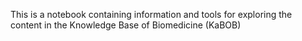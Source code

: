 This is a notebook containing information and tools for exploring the content in the Knowledge Base of Biomedicine (KaBOB)